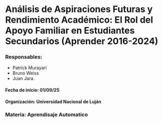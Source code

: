 # Análisis de Aspiraciones Futuras y Rendimiento Académico: El Rol del Apoyo Familiar en Estudiantes Secundarios (Aprender 2016-2024)

### Responsables:
* Patrick Murayari
* Bruno Weiss 
* Juan Jara. 

#### Fecha de inicio: 01/09/25

#### Organización: Universidad Nacional de Luján
### Materia: Aprendisaje Automatico



